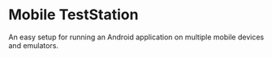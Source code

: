 # Mobile TestStation
An easy setup for running an Android application on multiple mobile devices and emulators.
